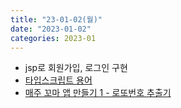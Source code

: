 ```yaml
---
title: "23-01-02(월)"
date: "2023-01-02"
categories: 2023-01
---
```


- jsp로 회원가입, 로그인 구현 
- [타입스크립트 용어](typeScriptGlossary.md)
- [매주 꼬마 앱 만들기 1 - 로또번호 추출기](https://github.com/lazychoi/toyapps/tree/main/lotte_numbers)